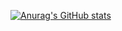 [![Anurag's GitHub stats](https://github-readme-stats.vercel.app/api?username=shoxie)](https://github.com/anuraghazra/github-readme-stats)
